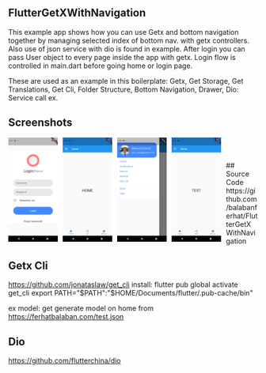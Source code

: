 ## FlutterGetXWithNavigation
This example app shows how you can use Getx and bottom navigation together by managing selected index of bottom nav. with getx controllers. Also use of json service with dio is found in example. After login you can pass User object to every page inside the app with getx. Login flow is controlled in main.dart before going home or login page.

These are used as an example in this boilerplate:
Getx, 
Get Storage,
Get Translations,
Get Cli,
Folder Structure, 
Bottom Navigation,
Drawer,
Dio: Service call ex.


## Screenshots
<p>
<img align="left" width="100" src="/ss/ss_login.png" style="margin-right:10px">
<img align="left" width="100" src="/ss/ss_home.png" style="margin-right:10px">
<img align="left" width="100" src="/ss/ss_left_navi.png" style="margin-right:10px">
<img align="left" width="100" src="/ss/ss_other.png" style="margin-right:10px">
</p>
<br><br>
<p>
## Source Code
https://github.com/balabanferhat/FlutterGetXWithNavigation
</p>

## Getx Cli
https://github.com/jonataslaw/get_cli
install: flutter pub global activate get_cli
export PATH="$PATH":"$HOME/Documents/flutter/.pub-cache/bin"

ex model: get generate model on home from https://ferhatbalaban.com/test.json

## Dio
https://github.com/flutterchina/dio

